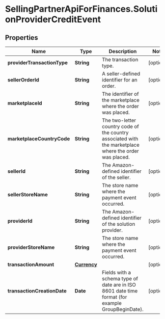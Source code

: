 # SellingPartnerApiForFinances.SolutionProviderCreditEvent

## Properties

Name | Type | Description | Notes
------------ | ------------- | ------------- | -------------
**providerTransactionType** | **String** | The transaction type. | [optional] 
**sellerOrderId** | **String** | A seller-defined identifier for an order. | [optional] 
**marketplaceId** | **String** | The identifier of the marketplace where the order was placed. | [optional] 
**marketplaceCountryCode** | **String** | The two-letter country code of the country associated with the marketplace where the order was placed. | [optional] 
**sellerId** | **String** | The Amazon-defined identifier of the seller. | [optional] 
**sellerStoreName** | **String** | The store name where the payment event occurred. | [optional] 
**providerId** | **String** | The Amazon-defined identifier of the solution provider. | [optional] 
**providerStoreName** | **String** | The store name where the payment event occurred. | [optional] 
**transactionAmount** | [**Currency**](Currency.md) |  | [optional] 
**transactionCreationDate** | **Date** | Fields with a schema type of date are in ISO 8601 date time format (for example GroupBeginDate). | [optional] 


